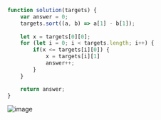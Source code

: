 ```javascript
function solution(targets) {
    var answer = 0;
    targets.sort((a, b) => a[1] - b[1]);
    
    let x = targets[0][0];
    for (let i = 0; i < targets.length; i++) {
        if(x <= targets[i][0]) {
            x = targets[i][1]
            answer++;
        }
    }

    return answer;
}
```

![image](https://github.com/koreaIT-study/programmers/assets/82895809/292c036b-8bd7-430a-8eb9-aa75e4a0df49)

